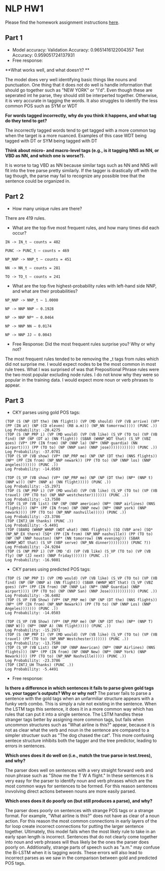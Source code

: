 # NLP HW1

Please find the homework assignment instructions [here](https://docs.google.com/document/d/1K8s_Ecms0cIqRO1PKPFs2bfFVFfZpc1nFoEhtxRlCaM/edit?tab=t.5c3153xm9mha).

## Part 1
* Model accuracy:
Validation Accuracy: 0.9651416122004357
Test Accuracy:       0.959051724137931
* Free response:

**What works well, and what doesn’t? **

The model does very well identifying basic things like nouns and punctuation. One thing that it does not do well is handle information that should go together such as "NEW YORK" or "I'd". Even though these are seperated int he parse, they should still be interperted together. Otherwise, it is very accurate in tagging the words. It also struggles to identify the less common POS such as SYM or WDT

**For words tagged incorrectly, why do you think it happens, and what tag do they tend to get?**

The incorrectly tagged words tend to get tagged with a more common tag when the target is a more nuanced. Examples of this case WDT being tagged with DT or SYM being tagged with DT

**Think about micro- and macro-level tags (e.g., is it tagging NNS as NN, or VBD as NN, and which one is worse?).**

It is worse to tag VBD as NN because similar tags such as NN and NNS will fit into the tree parse pretty similarly. If the tagger is drastically off with the tag though, the parse may fail to recognize any possible tree that the sentence could be organized in.

## Part 2
* How many unique rules are there?

There are 419 rules.

* What are the top five most frequent rules, and how many times did each occur?
```
IN -> IN_t — counts = 482

PUNC -> PUNC_t — counts = 469

NP_NNP -> NNP_t — counts = 451

NN -> NN_t — counts = 281

TO -> TO_t — counts = 241
```
* What are the top five highest-probability rules with left-hand side NNP, and what are their probabilities?

```
NP_NNP -> NNP_t — 1.0000

NP -> NNP NNP — 0.1928

NP -> NNP NP* — 0.0464

NP -> NNP NN — 0.0174

NP -> NNP JJ — 0.0043
```

* Free Response: Did the most frequent rules surprise you? Why or why not?

The most frequent rules tended to be removing the _t tags from rules which did not surprise me. I would expect nodes to be the most common in most rule trees. What I was surprised of was that Prepositional Phrase rules were the two most popular excluding node rules. I do not know why they were so popular in the training data. I would expect more noun or verb phrases to appear.

## Part 3
* CKY parses using gold POS tags: 

```
(TOP (S (NP (DT the) (NN flight)) (VP (MD should) (VP (VB arrive) (VP* (PP (IN at) (NP (CD eleven) (RB a.m))) (NP_NN tomorrow))))) (PUNC .))
Log Probability: -20.4275
(TOP (S (NP_PRP i) (VP (MD would) (VP (VB like) (S_VP (TO to) (VP (VB find) (NP (NP (DT a) (NN flight)) (SBAR (WHNP_WDT that) (S_VP (VBZ goes) (VP* (PP (IN from) (NP (NNP la) (NP* (NNP guardia) (NN airport)))) (PP (TO to) (NP (NNP san) (NNP jose)))))))))))) (PUNC .))
Log Probability: -37.0781
(TOP (S_VP (VB show) (VP* (NP_PRP me) (NP (NP (DT the) (NNS flights)) (NP* (PP (IN from) (NP_NNP newark)) (PP (TO to) (NP (NNP los) (NNP angeles))))))) (PUNC .))
Log Probability: -14.0503

(TOP (S_VP (VB show) (VP* (NP_PRP me) (NP (NP (DT the) (NP* (NNP t) (NNP w))) (NP* (NNP a) (NN flight))))) (PUNC .))
Log Probability: -15.2971
(TOP (S (NP_PRP i) (VP (MD would) (VP (VB like) (S_VP (TO to) (VP (VB travel) (PP (TO to) (NP_NNP westchester))))))) (PUNC .))
Log Probability: -13.7500
(TOP (S_VP (VB list) (NP (NP (NNP american) (NP* (NNP airlines) (NNS flights))) (NP* (PP (IN from) (NP (NNP new) (NP* (NNP york) (NNP newark)))) (PP (TO to) (NP_NNP nashville))))) (PUNC .))
Log Probability: -23.3786
(TOP (INTJ_UH thanks) (PUNC .))
Log Probability: -5.4491
(TOP (SBARQ (WHNP_WHNP (WDT what) (NNS flights)) (SQ (VBP are) (SQ* (NP_NP_EX there) (SQ* (PP (IN from) (NP_NNP nashville)) (PP (TO to) (NP (NP (NNP houston) (NP* (NN tomorrow) (NN evening))) (SBAR (WHNP_WDT that) (S_VP (VBP serve) (NP_NN dinner))))))))) (PUNC ?))
Log Probability: -24.9204
(TOP (S (NP_PRP i) (VP (MD 'd) (VP (VB like) (S_VP (TO to) (VP (VB fly) (NP (JJ next) (NNP friday))))))) (PUNC .))
Log Probability: -16.9801
```

* CKY parses using predicted POS tags:
```
(TOP (S (NP_PRP I) (VP (MD would) (VP (VB like) (S_VP (TO to) (VP (VB find) (NP (NP (NNP a) (NN flight)) (SBAR (WHNP_WDT that) (S_VP (VBZ goes) (VP* (PP (IN from) (NP (NNP La) (NP* (NNP Guardia) (NNP airport)))) (PP (TO to) (NP (NNP San) (NNP Jose)))))))))))) (PUNC .))
Log Probability: -36.6402
(TOP (S_VP (VB Show) (VP* (NP_PRP me) (NP (NP (DT the) (NNS flights)) (NP* (PP (IN from) (NP_NNP Newark)) (PP (TO to) (NP (NNP Los) (NNP Angeles))))))) (PUNC .))
Log Probability: -14.0503

(TOP (S_VP (VB Show) (VP* (NP_PRP me) (NP (NP (DT the) (NP* (NNP T) (NNP W))) (NP* (NNP A) (NN flight))))) (PUNC .))
Log Probability: -15.2971
(TOP (S (NP_PRP I) (VP (MD would) (VP (VB like) (S_VP (TO to) (VP (VB travel) (PP (TO to) (NP_NNP Westchester))))))) (PUNC .))
Log Probability: -13.7500
(TOP (S_VP (VB List) (NP (NP (NNP American) (NP* (NNP Airlines) (NNS flights))) (NP* (PP (IN from) (NP (NNP New) (NP* (NNP York) (NNP Newark)))) (PP (TO to) (NP_NNP Nashville))))) (PUNC .))
Log Probability: -23.3786
(TOP (INTJ_UH Thanks) (PUNC .))
Log Probability: -5.4491
```
* Free response:

**Is there a difference in which sentences it fails to parse given gold tags vs. your tagger’s outputs? Why or why not?**
The parser fails to parse a sentence with the gold tags when an unfarmiliar structure appears with a funky verb combo. This is simply a rule not existing in the sentence. When the LSTM tags this sentence, it does it in a more common way which has rules that can put it into a single sentence. The LSTM handles these stranger tags better by assigning more common tags, but fails when uncommon structures such as "What airline is this?" appear, because it is not as clear what the verb and noun in the sentence are compared to a simpler structuer such as "The dog chased the cat". This more confusing sentece structure inhibits both the tagger and the tree predictor, leading to errors in sentences.

**Which ones does it do well on (i.e., match the true parse in test.trees), and why?**

The parser does well on sentences with a very straight forward verb and noun phrase such as "Show me the T W A flight." In these sentences it is very easy for the parser to identify noun and verb phrases which are the most common ways for sentences to be formed. For this reason sentences invvolving direct actions between nouns are more easily parsed.

**Which ones does it do poorly on (but still produces a parse), and why?**

The parser does poorly on sentences with strange POS tags or a strange format. For example, "What airline is this?" does not have as clear of a noun action. For this reason the most common connections in early layers of the for loop create incorrect connections for putting the larger sentence together. Ultimately, this model fails when the most likely rule to take in an early span length is incorrect. Sentences that do not clearly come together into noun and verb phrases will thus likely be the ones the parser does poorly on. Additionally, strange parts of speech such as "a.m." may confuse the Bi-LSTM when it is tagging words. These errors will also lead to incorrect parses as we saw in the comparison between gold and predicted POS tags.

